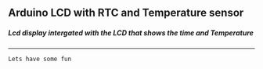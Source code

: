 ## Arduino LCD with RTC and Temperature sensor

##### Lcd display intergated with the LCD that shows the time and Temperature 
____
```Lets have some fun```